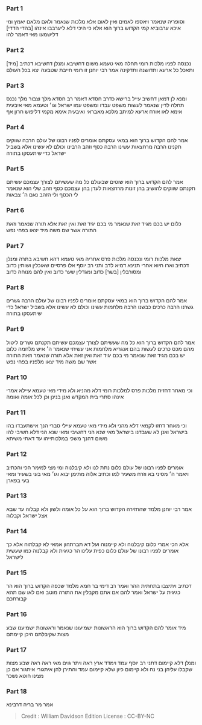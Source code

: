 
### Part 1
וסופריה שנאמר ויאספו לאמים ואין לאום אלא מלכות שנאמר ולאם מלאם יאמץ ומי איכא ערבוביא קמי הקדוש ברוך הוא אלא כי היכי דלא ליערבבו אינהו [בהדי הדדי] דלישמעו מאי דאמר להו

### Part 2
[מיד] נכנסה לפניו מלכות רומי תחלה מאי טעמא משום דחשיבא ומנלן דחשיבא דכתיב ותאכל כל ארעא ותדושנה ותדקינה אמר רבי יוחנן זו רומי חייבת שטבעה יצא בכל העולם

### Part 3
ומנא לן דמאן דחשיב עייל ברישא כדרב חסדא דאמר רב חסדא מלך וצבור מלך נכנס תחלה לדין שנאמר לעשות משפט עבדו ומשפט עמו ישראל וגו׳ וטעמא מאי איבעית אימא לאו אורח ארעא למיתב מלכא מאבראי ואיבעית אימא מקמי דליפוש חרון אף

### Part 4
אמר להם הקדוש ברוך הוא במאי עסקתם אומרים לפניו רבונו של עולם הרבה שווקים תקנינו הרבה מרחצאות עשינו הרבה כסף וזהב הרבינו וכולם לא עשינו אלא בשביל ישראל כדי שיתעסקו בתורה

### Part 5
אמר להם הקדוש ברוך הוא שוטים שבעולם כל מה שעשיתם לצורך עצמכם עשיתם תקנתם שווקים להושיב בהן זונות מרחצאות לעדן בהן עצמכם כסף וזהב שלי הוא שנאמר לי הכסף ולי הזהב נאם ה׳ צבאות

### Part 6
כלום יש בכם מגיד זאת שנאמר מי בכם יגיד זאת ואין זאת אלא תורה שנאמר וזאת התורה אשר שם משה מיד יצאו בפחי נפש

### Part 7
יצאת מלכות רומי ונכנסה מלכות פרס אחריה מאי טעמא דהא חשיבא בתרה ומנלן דכתיב וארו חיוא אחרי תנינא דמיא לדב ותני רב יוסף אלו פרסיים שאוכלין ושותין כדוב ומסורבלין [בשר] כדוב ומגדלין שער כדוב ואין להם מנוחה כדוב

### Part 8
אמר להם הקדוש ברוך הוא במאי עסקתם אומרים לפניו רבונו של עולם הרבה גשרים גשרנו הרבה כרכים כבשנו הרבה מלחמות עשינו וכולם לא עשינו אלא בשביל ישראל כדי שיתעסקו בתורה

### Part 9
אמר להם הקדוש ברוך הוא כל מה שעשיתם לצורך עצמכם עשיתם תקנתם גשרים ליטול מהם מכס כרכים לעשות בהם אנגריא מלחמות אני עשיתי שנאמר ה׳ איש מלחמה כלום יש בכם מגיד זאת שנאמר מי בכם יגיד זאת ואין זאת אלא תורה שנאמר וזאת התורה אשר שם משה מיד יצאו מלפניו בפחי נפש

### Part 10
וכי מאחר דחזית מלכות פרס למלכות רומי דלא מהניא ולא מידי מאי טעמא עיילא אמרי אינהו סתרי בית המקדש ואנן בנינן וכן לכל אומה ואומה

### Part 11
וכי מאחר דחזו לקמאי דלא מהני ולא מידי מאי טעמא עיילי סברי הנך אישתעבדו בהו בישראל ואנן לא שעבדנו בישראל מאי שנא הני דחשיבי ומאי שנא הני דלא חשיבי להו משום דהנך משכי במלכותייהו עד דאתי משיחא

### Part 12
אומרים לפניו רבונו של עולם כלום נתת לנו ולא קיבלנוה ומי מצי למימר הכי והכתיב ויאמר ה׳ מסיני בא וזרח משעיר למו וכתיב אלוה מתימן יבוא וגו׳ מאי בעי בשעיר ומאי בעי בפארן

### Part 13
אמר רבי יוחנן מלמד שהחזירה הקדוש ברוך הוא על כל אומה ולשון ולא קבלוה עד שבא אצל ישראל וקבלוה

### Part 14
אלא הכי אמרי כלום קיבלנוה ולא קיימנוה ועל דא תברתהון אמאי לא קבלתוה אלא כך אומרים לפניו רבונו של עולם כלום כפית עלינו הר כגיגית ולא קבלנוה כמו שעשית לישראל

### Part 15
דכתיב ויתיצבו בתחתית ההר ואמר רב דימי בר חמא מלמד שכפה הקדוש ברוך הוא הר כגיגית על ישראל ואמר להם אם אתם מקבלין את התורה מוטב ואם לאו שם תהא קבורתכם

### Part 16
מיד אומר להם הקדוש ברוך הוא הראשונות ישמיעונו שנאמר וראשונות ישמיענו שבע מצות שקיבלתם היכן קיימתם

### Part 17
ומנלן דלא קיימום דתני רב יוסף עמד וימדד ארץ ראה ויתר גוים מאי ראה ראה שבע מצות שקבלו עליהן בני נח ולא קיימום כיון שלא קיימום עמד והתירן להן איתגורי איתגור אם כן מצינו חוטא נשכר

### Part 18
אמר מר בריה דרבינא

>Credit : William Davidson Edition
>License : CC-BY-NC